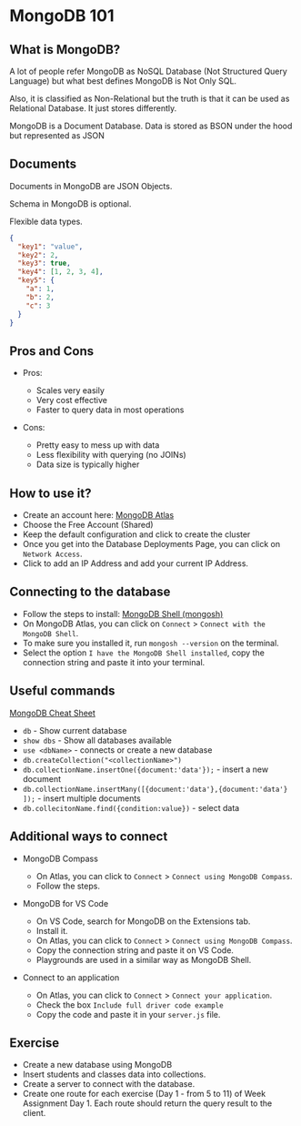 # MongoDB 101

## What is MongoDB?

A lot of people refer MongoDB as NoSQL Database (Not Structured Query Language) but what best defines MongoDB is Not Only SQL.

Also, it is classified as Non-Relational but the truth is that it can be used as Relational Database. It just stores differently.

MongoDB is a Document Database. Data is stored as BSON under the hood but represented as JSON

## Documents

Documents in MongoDB are JSON Objects.

Schema in MongoDB is optional.

Flexible data types.

```json
{
  "key1": "value",
  "key2": 2,
  "key3": true,
  "key4": [1, 2, 3, 4],
  "key5": {
    "a": 1,
    "b": 2,
    "c": 3
  }
}
```

## Pros and Cons

- Pros:

  - Scales very easily
  - Very cost effective
  - Faster to query data in most operations

- Cons:

  - Pretty easy to mess up with data
  - Less flexibility with querying (no JOINs)
  - Data size is typically higher

## How to use it?

- Create an account here:
  [MongoDB Atlas](https://www.mongodb.com/)
- Choose the Free Account (Shared)
- Keep the default configuration and click to create the cluster
- Once you get into the Database Deployments Page, you can click on `Network Access`.
- Click to add an IP Address and add your current IP Address.

## Connecting to the database

- Follow the steps to install:
  [MongoDB Shell (mongosh)](https://www.mongodb.com/docs/mongodb-shell/install/#std-label-mdb-shell-install)
- On MongoDB Atlas, you can click on `Connect` > `Connect with the MongoDB Shell`.
- To make sure you installed it, run `mongosh --version` on the terminal.
- Select the option `I have the MongoDB Shell installed`, copy the connection string and paste it into your terminal.

## Useful commands

[MongoDB Cheat Sheet](https://gist.github.com/codeSTACKr/53fd03c7f75d40d07797b8e4e47d78ec)

- `db` - Show current database
- `show dbs` - Show all databases available
- `use <dbName>` - connects or create a new database
- `db.createCollection("<collectionName>")`
- `db.collectionName.insertOne({document:'data'});` - insert a new document
- `db.collectionName.insertMany([{document:'data'},{document:'data'} ]);` - insert multiple documents
- `db.collecitonName.find({condition:value})` - select data

## Additional ways to connect

- MongoDB Compass

  - On Atlas, you can click to `Connect` > `Connect using MongoDB Compass`.
  - Follow the steps.

- MongoDB for VS Code

  - On VS Code, search for MongoDB on the Extensions tab.
  - Install it.
  - On Atlas, you can click to `Connect` > `Connect using MongoDB Compass`.
  - Copy the connection string and paste it on VS Code.
  - Playgrounds are used in a similar way as MongoDB Shell.

- Connect to an application
  - On Atlas, you can click to `Connect` > `Connect your application`.
  - Check the box `Include full driver code example`
  - Copy the code and paste it in your `server.js` file.

## Exercise

- Create a new database using MongoDB
- Insert students and classes data into collections.
- Create a server to connect with the database.
- Create one route for each exercise (Day 1 - from 5 to 11) of Week Assignment Day 1. Each route should return the query result to the client.